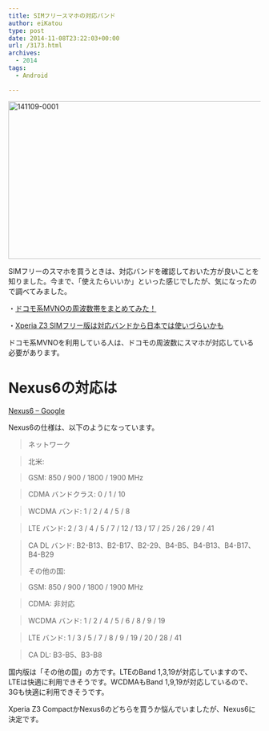 ```yaml
---
title: SIMフリースマホの対応バンド
author: eiKatou
type: post
date: 2014-11-08T23:22:03+00:00
url: /3173.html
archives:
  - 2014
tags:
  - Android

---
```

[<img src="/blog/uploads/2014/11/141109-0001.jpg" alt="141109-0001" width="709" height="314" class="alignnone size-full wp-image-3175" srcset="/blog/uploads/2014/11/141109-0001.jpg 709w, /blog/uploads/2014/11/141109-0001-300x132.jpg 300w, /blog/uploads/2014/11/141109-0001-500x221.jpg 500w" sizes="(max-width: 709px) 100vw, 709px" />][1]

SIMフリーのスマホを買うときは、対応バンドを確認しておいた方が良いことを知りました。今まで、「使えたらいいか」といった感じでしたが、気になったので調べてみました。

・<a href="http://www.mvno-navi.com/knowledge/summary-docomo-mvno-band.html" title="" target="_blank">ドコモ系MVNOの周波数帯をまとめてみた！</a>
  
・<a href="http://pontagame.more-interest.net/archives/6716/" title="" target="_blank">Xperia Z3 SIMフリー版は対応バンドから日本では使いづらいかも</a>

ドコモ系MVNOを利用している人は、ドコモの周波数にスマホが対応している必要があります。 

# Nexus6の対応は

<a href="http://www.google.com/nexus/6/" title="" target="_blank">Nexus6 &#8211; Google</a>
  
Nexus6の仕様は、以下のようになっています。

> ネットワーク
  
> 北米:
  
> GSM: 850 / 900 / 1800 / 1900 MHz
  
> CDMA バンドクラス: 0 / 1 / 10
  
> WCDMA バンド: 1 / 2 / 4 / 5 / 8
  
> LTE バンド: 2 / 3 / 4 / 5 / 7 / 12 / 13 / 17 / 25 / 26 / 29 / 41
  
> CA DL バンド: B2-B13、B2-B17、B2-29、B4-B5、B4-B13、B4-B17、B4-B29
> 
> その他の国:
  
> GSM: 850 / 900 / 1800 / 1900 MHz
  
> CDMA: 非対応
  
> WCDMA バンド: 1 / 2 / 4 / 5 / 6 / 8 / 9 / 19
  
> LTE バンド: 1 / 3 / 5 / 7 / 8 / 9 / 19 / 20 / 28 / 41
  
> CA DL: B3-B5、B3-B8 

国内版は「その他の国」の方です。LTEのBand 1,3,19が対応していますので、LTEは快適に利用できそうです。WCDMAもBand 1,9,19が対応しているので、3Gも快適に利用できそうです。

Xperia Z3 CompactかNexus6のどちらを買うか悩んでいましたが、Nexus6に決定です。

 [1]: /blog/uploads/2014/11/141109-0001.jpg
